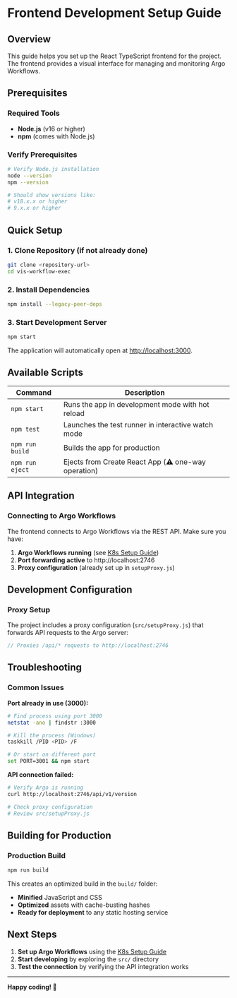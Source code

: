 # Frontend Development Setup Guide

## Overview

This guide helps you set up the React TypeScript frontend for the project. The frontend provides a visual interface for managing and monitoring Argo Workflows.

## Prerequisites

### Required Tools
- **Node.js** (v16 or higher)
- **npm** (comes with Node.js)

### Verify Prerequisites
```bash
# Verify Node.js installation
node --version
npm --version

# Should show versions like:
# v18.x.x or higher
# 9.x.x or higher
```

## Quick Setup

### 1. Clone Repository (if not already done)
```bash
git clone <repository-url>
cd vis-workflow-exec
```

### 2. Install Dependencies
```bash
npm install --legacy-peer-deps
```

### 3. Start Development Server
```bash
npm start
```

The application will automatically open at [http://localhost:3000](http://localhost:3000).

## Available Scripts

| Command | Description |
|---------|-------------|
| `npm start` | Runs the app in development mode with hot reload |
| `npm test` | Launches the test runner in interactive watch mode |
| `npm run build` | Builds the app for production |
| `npm run eject` | Ejects from Create React App (⚠️ one-way operation) |

## API Integration

### Connecting to Argo Workflows
The frontend connects to Argo Workflows via the REST API. Make sure you have:

1. **Argo Workflows running** (see [K8s Setup Guide](./k8s-setup.md))
2. **Port forwarding active** to http://localhost:2746
3. **Proxy configuration** (already set up in `setupProxy.js`)

## Development Configuration

### Proxy Setup
The project includes a proxy configuration (`src/setupProxy.js`) that forwards API requests to the Argo server:

```javascript
// Proxies /api/* requests to http://localhost:2746
```

## Troubleshooting

### Common Issues

**Port already in use (3000):**
```bash
# Find process using port 3000
netstat -ano | findstr :3000

# Kill the process (Windows)
taskkill /PID <PID> /F

# Or start on different port
set PORT=3001 && npm start
```

**API connection failed:**
```bash
# Verify Argo is running
curl http://localhost:2746/api/v1/version

# Check proxy configuration
# Review src/setupProxy.js
```

## Building for Production

### Production Build
```bash
npm run build
```

This creates an optimized build in the `build/` folder:
- **Minified** JavaScript and CSS
- **Optimized** assets with cache-busting hashes
- **Ready for deployment** to any static hosting service

## Next Steps

1. **Set up Argo Workflows** using the [K8s Setup Guide](./k8s-setup.md)
2. **Start developing** by exploring the `src/` directory
3. **Test the connection** by verifying the API integration works

---

**Happy coding! 🚀**